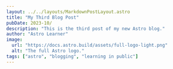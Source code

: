 ```yaml
---
layout: ../../layouts/MarkdownPostLayout.astro
title: "My Third Blog Post"
pubDate: 2023-10/
description: "This is the third post of my new Astro blog."
author: "Astro Learner"
image:
  url: "https://docs.astro.build/assets/full-logo-light.png"
  alt: "The full Astro logo."
tags: ["astro", "blogging", "learning in public"]
---
```

